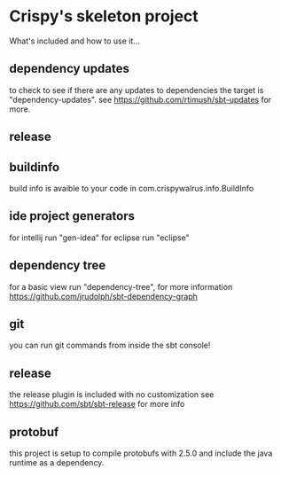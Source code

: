 # Crispy's skeleton project

What's included and how to use it...

## dependency updates

to check to see if there are any updates to dependencies the target is
"dependency-updates". see https://github.com/rtimush/sbt-updates for
more.

## release 

## buildinfo

build info is avaible to your code in com.crispywalrus.info.BuildInfo 

## ide project generators

for intellij run "gen-idea" for eclipse run "eclipse"

## dependency tree

for a basic view run "dependency-tree", for more information https://github.com/jrudolph/sbt-dependency-graph

## git

you can run git commands from inside the sbt console!

## release

the release plugin is included with no customization see https://github.com/sbt/sbt-release for more info

## protobuf

this project is setup to compile protobufs with 2.5.0 and include the java runtime as a dependency.


